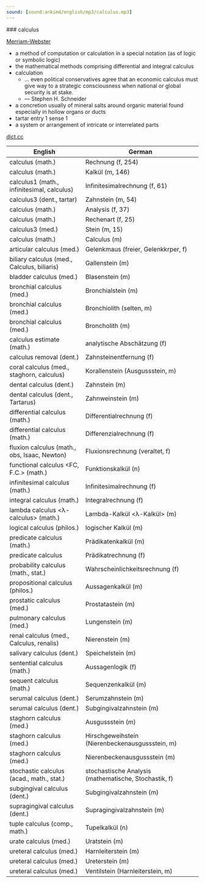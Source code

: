 ```yaml
---
sound: [sound:ankimd/english/mp3/calculus.mp3]
---
```


\### calculus

[Merriam-Webster](https://www.merriam-webster.com/dictionary/calculus)

- a method of computation or calculation in a special notation (as of logic or symbolic logic)
- the mathematical methods comprising differential and integral calculus
- calculation
    - … even political conservatives agree that an economic calculus must give way to a strategic consciousness when national or global security is at stake.
    - — Stephen H. Schneider
- a concretion usually of mineral salts around organic material found especially in hollow organs or ducts
- tartar entry 1 sense 1
- a system or arrangement of intricate or interrelated parts

[dict.cc](https://www.dict.cc/calculus)

| English        | German       |
| -------------- | ------------ |
| calculus (math.) | Rechnung (f, 254) |
| calculus (math.) | Kalkül (m, 146) |
| calculus1 (math., infinitesimal, calculus) | Infinitesimalrechnung (f, 61) |
| calculus3 (dent., tartar) | Zahnstein (m, 54) |
| calculus (math.) | Analysis (f, 37) |
| calculus (math.) | Rechenart (f, 25) |
| calculus3 (med.) | Stein (m, 15) |
| calculus (math.) | Calculus (m) |
| articular calculus (med.) | Gelenkmaus (freier, Gelenkkrper, f) |
| biliary calculus (med., Calculus, biliaris) | Gallenstein (m) |
| bladder calculus (med.) | Blasenstein (m) |
| bronchial calculus (med.) | Bronchialstein (m) |
| bronchial calculus (med.) | Bronchiolith (selten, m) |
| bronchial calculus (med.) | Broncholith (m) |
| calculus estimate (math.) | analytische Abschätzung (f) |
| calculus removal (dent.) | Zahnsteinentfernung (f) |
| coral calculus (med., staghorn, calculus) | Korallenstein (Ausgussstein, m) |
| dental calculus (dent.) | Zahnstein (m) |
| dental calculus (dent., Tartarus) | Zahnweinstein (m) |
| differential calculus (math.) | Differentialrechnung (f) |
| differential calculus (math.) | Differenzialrechnung (f) |
| fluxion calculus (math., obs, Isaac, Newton) | Fluxionsrechnung (veraltet, f) |
| functional calculus <FC, F.C.> (math.) | Funktionskalkül <FK> (n) |
| infinitesimal calculus (math.) | Infinitesimalrechnung (f) |
| integral calculus (math.) | Integralrechnung (f) |
| lambda calculus <λ-calculus> (math.) | Lambda-Kalkül <λ-Kalkül> (m) |
| logical calculus (philos.) | logischer Kalkül (m) |
| predicate calculus (math.) | Prädikatenkalkül (m) |
| predicate calculus | Prädikatrechnung (f) |
| probability calculus (math., stat.) | Wahrscheinlichkeitsrechnung (f) |
| propositional calculus (philos.) | Aussagenkalkül (m) |
| prostatic calculus (med.) | Prostatastein (m) |
| pulmonary calculus (med.) | Lungenstein (m) |
| renal calculus (med., Calculus, renalis) | Nierenstein (m) |
| salivary calculus (dent.) | Speichelstein (m) |
| sentential calculus (math.) | Aussagenlogik (f) |
| sequent calculus (math.) | Sequenzenkalkül (m) |
| serumal calculus (dent.) | Serumzahnstein (m) |
| serumal calculus (dent.) | Subgingivalzahnstein (m) |
| staghorn calculus (med.) | Ausgussstein (m) |
| staghorn calculus (med.) | Hirschgeweihstein (Nierenbeckenausgussstein, m) |
| staghorn calculus (med.) | Nierenbeckenausgussstein (m) |
| stochastic calculus (acad., math., stat.) | stochastische Analysis (mathematische, Stochastik, f) |
| subgingival calculus (dent.) | Subgingivalzahnstein (m) |
| supragingival calculus (dent.) | Supragingivalzahnstein (m) |
| tuple calculus (comp., math.) | Tupelkalkül (n) |
| urate calculus (med.) | Uratstein (m) |
| ureteral calculus (med.) | Harnleiterstein (m) |
| ureteral calculus (med.) | Ureterstein (m) |
| ureteral calculus (med.) | Ventilstein (Harnleiterstein, m) |
